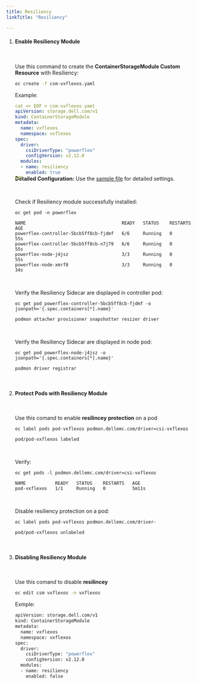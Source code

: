 ```yaml
---
title: Resiliency
linkTitle: "Resiliency"

---
```


<!--
The Container Storage Module Operator installs the Resiliency module for supported Dell CSI Drivers, deploying the Resiliency sidecar.

## Prerequisite

The Resiliency module only acts on pods with a specific label. At startup, it logs the label key and value. Apply this label to the StatefulSet you want monitored

 ```yaml
 labelSelector: {map[podmon.dellemc.com/driver:csi-{{labels}}]}
 ```

 The above message indicates the key is: `podmon.dellemc.com/driver` and the label value is `{{labels}}`. To search for the pods that would be monitored, try this:

 ```bash
 kubectl get pods -A -l podmon.dellemc.com/driver=csi-{{labels}}
 ```

 User must follow all the prerequisites of the respective drivers before enabling this module.

## How to enable this module

<!--To enable this module, user should choose the sample file for the respective driver for specific version. By default, the module is disabled but this can be enabled by setting the enabled flag to `true` in the sample file.
--> 
 <!--
Resiliency can be enabled by following sample file 
```yaml
  - name: resiliency
      enabled: true
```

**Detailed Configuration:** Use the [sample file](https://github.com/dell/csm-operator/blob/main/samples/storage_csm_{{Var}}_v2130.yaml) for detailed settings.

### Storage Array Upgrades

- Disable the Resiliency module during storage array upgrades, even if advertised as non-disruptive.
- This prevents application pods from getting stuck in a Pending state.
- If nodes lose connectivity with the array, Resiliency deletes pods on affected nodes and tries to move them to healthy nodes.
- If all nodes are affected, pods will remain in a Pending state.

--> 


1. #### Enable Resiliency Module   
    
    <br> 

    Use this command to create the **ContainerStorageModule Custom Resource** with Resiliency: 

    ```bash 
    oc create -f csm-vxflexos.yaml
    ```

    Example: 

    <div style="margin-bottom:-1.8rem">

    ```yaml  
    cat << EOF > csm-vxflexos.yaml
    apiVersion: storage.dell.com/v1
    kind: ContainerStorageModule
    metadata:
      name: vxflexos
      namespace: vxflexos
    spec:
      driver:
        csiDriverType: "powerflex"
        configVersion: v2.12.0
      modules:
      - name: resiliency
        enabled: true  
    EOF
    ``` 
    </div>  

    **Detailed Configuration:** Use the [sample file](https://github.com/dell/csm-operator/blob/main/samples/storage_csm_{{Var}}_v2130.yaml) for detailed settings.


    <br>
    
    Check if Resiliency module successfully installed:

    ```terminal
    oc get pod -n powerflex

    NAME                                    READY   STATUS    RESTARTS   AGE
    powerflex-controller-5bcb5ff8cb-fjdmf   6/6     Running   0          55s
    powerflex-controller-5bcb5ff8cb-n7j79   6/6     Running   0          55s
    powerflex-node-j4jsz                    3/3     Running   0          55s
    powerflex-node-xmrf8                    3/3     Running   0          34s
    ```

    <br>

    Verify the Resiliency Sidecar are displayed  in controller pod: 

    ```terminal 
    oc get pod powerflex-controller-5bcb5ff8cb-fjdmf -o jsonpath='{.spec.containers[*].name}'

    podmon attacher provisioner snapshotter resizer driver
    ``` 
    <br>

    Verify the Resiliency Sidecar are displayed  in node pod:

    ```terminal   
    oc get pod powerflex-node-j4jsz -o jsonpath='{.spec.containers[*].name}'

    podmon driver registrar
    ``` 

<br>

2. #### Protect Pods with Resiliency Module  
     
      <br>

      Use this comand to enable **resilincey protection** on a pod 

      ```terminal
      oc label pods pod-vxflexos podmon.dellemc.com/driver=csi-vxflexos 

      pod/pod-vxflexos labeled
      ``` 
      <br>

      Verify: 

      ```terminal
      oc get pods -l podmon.dellemc.com/driver=csi-vxflexos 

      NAME           READY   STATUS    RESTARTS   AGE                                                                                                          
      pod-vxflexos   1/1     Running   0          5m11s
      ``` 
      <br>
       
      Disable resiliency protection on a pod: 

      ```terminal
      oc label pods pod-vxflexos podmon.dellemc.com/driver-
      
      pod/pod-vxflexos unlabeled
      ```
<br>

3. #### Disabling Resiliency Module 

    <br> 

    Use this comand to disable **resilincey** 


    ```bash
    oc edit csm vxflexos -n vxflexos
    ``` 

    Exmple: 
    ```bash
    apiVersion: storage.dell.com/v1
    kind: ContainerStorageModule
    metadata:
      name: vxflexos
      namespace: vxflexos
    spec:
      driver:
        csiDriverType: "powerflex"
        configVersion: v2.12.0
      modules:
      - name: resiliency
        enabled: false
    ```

